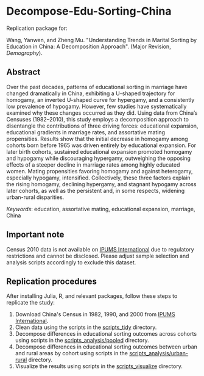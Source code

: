 # Decompose-Edu-Sorting-China

Replication package for:

Wang, Yanwen, and Zheng Mu. "Understanding Trends in Marital Sorting by Education in China: A Decomposition Approach". (Major Revision, *Demography*).

## Abstract

Over the past decades, patterns of educational sorting in marriage have changed dramatically in China, exhibiting a U-shaped trajectory for homogamy, an inverted U-shaped curve for hypergamy, and a consistently low prevalence of hypogamy. However, few studies have systematically examined why these changes occurred as they did. Using data from China’s Censuses (1982–2010), this study employs a decomposition approach to disentangle the contributions of three driving forces: educational expansion, educational gradients in marriage rates, and assortative mating propensities. Results show that the initial decrease in homogamy among cohorts born before 1965 was driven entirely by educational expansion. For later birth cohorts, sustained educational expansion promoted homogamy and hypogamy while discouraging hypergamy, outweighing the opposing effects of a steeper decline in marriage rates among highly educated women. Mating propensities favoring homogamy and against heterogamy, especially hypogamy, intensified. Collectively, these three factors explain the rising homogamy, declining hypergamy, and stagnant hypogamy across later cohorts, as well as the persistent and, in some respects, widening urban-rural disparities.

*Keywords*: education, assortative mating, educational expansion, marriage, China

## Important note

Census 2010 data is not available on [IPUMS International](https://international.ipums.org/international/) due to regulatory restrictions and cannot be disclosed. Please adjust sample selection and analysis scripts accordingly to exclude this dataset.

## Replication procedures

After installing Julia, R, and relevant packages, follow these steps to replicate the study:

1. Download China's Census in 1982, 1990, and 2000 from [IPUMS International](https://international.ipums.org/international/).
2. Clean data using the scripts in the [scripts_tidy](./scripts_tidy/) directory.
3. Decompose differences in educational sorting outcomes across cohorts using scripts in the [scripts_analysis/pooled](./scripts_analysis/pooled/) directory.
4. Decompose differences in educational sorting outcomes between urban and rural areas by cohort using scripts in the [scripts_analysis/urban-rural](./scripts_analysis/urban-rural/) directory.
5. Visualize the results using scripts in the [scripts_visualize](./scripts_visualize/) directory.
